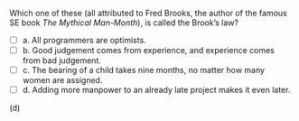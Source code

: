 <panel header="{{ icon_Q_A }} Which one is related to Brook's law">
<question>

Which one of these (all attributed to Fred Brooks, the author of the famous SE book _The Mythical Man-Month_), is called the Brook’s law?

- [ ] a. All programmers are optimists.
- [ ] b. Good judgement comes from experience, and experience comes from bad judgement.
- [ ] c. The bearing of a child takes nine months, no matter how many women are assigned.
- [ ] d. Adding more manpower to an already late project makes it even later.

<div slot="answer">

(d)

</div>
</question>
</panel>

